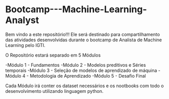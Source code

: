 # Bootcamp---Machine-Learning-Analyst

Bem vindo a este repositório!!!
Ele será destinado para compartilhamento das atividades desenvolvidas durante o bootcamp de Analista de Machine Learning pelo IGTI.

O Repositório estará separado em 5 Módulos

-Módulo 1 - Fundamentos
-Módulo 2 - Modelos preditivos e Séries temporais
-Módulo 3 - Seleção de modelos de aprendizado de máquina
-Módulo 4 - Metodologia de Aprendizado
-Módulo 5 - Desafio Final

Cada Módulo irá conter os dataset necessários e os nootbooks com todo o desenvolvimento utilizando linguagem python.
